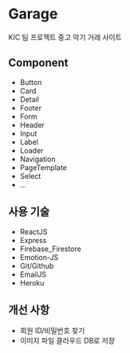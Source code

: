 # Garage

KIC 팀 프로젝트
중고 악기 거래 사이트

## Component

- Button
- Card
- Detail
- Footer
- Form
- Header
- Input
- Label
- Loader
- Navigation
- PageTemplate
- Select
- ...

## 사용 기술

- ReactJS
- Express
- Firebase_Firestore
- Emotion-JS
- Git/Github
- EmailJS
- Heroku


## 개선 사항

- 회원 ID/비밀번호 찾기
- 이미지 파일 클라우드 DB로 저장
